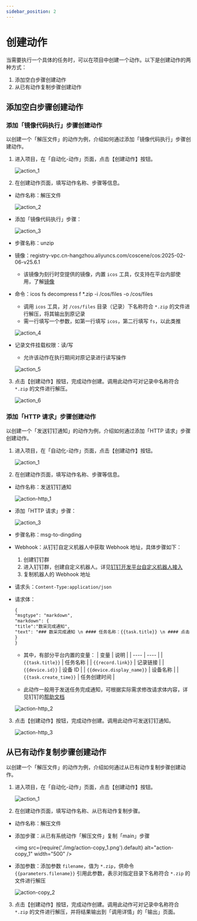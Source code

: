 ```yaml
---
sidebar_position: 2
---
```


# 创建动作

当需要执行一个具体的任务时，可以在项目中创建一个动作。以下是创建动作的两种方式：

1. 添加空白步骤创建动作
2. 从已有动作复制步骤创建动作

## 添加空白步骤创建动作

### 添加「镜像代码执行」步骤创建动作

以创建一个「解压文件」的动作为例，介绍如何通过添加「镜像代码执行」步骤创建动作。

1. 进入项目，在「自动化-动作」页面，点击【创建动作】按钮。

   ![action_1](./img/action_1.png)

2. 在创建动作页面，填写动作名称、步骤等信息。

- 动作名称：解压文件

  ![action_2](./img/action_2.png)

- 添加「镜像代码执行」步骤：

  ![action_3](./img/action_3.png)

- 步骤名称：unzip
- 镜像：registry-vpc.cn-hangzhou.aliyuncs.com/coscene/cos:2025-02-06-v25.6.1
  - 该镜像为刻行时空提供的镜像，内置 `icos` 工具，仅支持在平台内部使用，了解[镜像](../../image/1-about-docker-image.md)
- 命令：icos fs decompress f \*.zip -i /cos/files -o /cos/files

  - 调用 `icos` 工具，对 `/cos/files` 目录（记录）下名称符合 `*.zip` 的文件进行解压，将其输出到原记录
  - 需一行填写一个参数，如第一行填写 `icos`，第二行填写 `fs`，以此类推

  ![action_4](./img/action_4.png)

- 记录文件挂载权限：读/写

  - 允许该动作在执行期间对原记录进行读写操作

  ![action_5](./img/action_5.png)

3. 点击【创建动作】按钮，完成动作创建。调用此动作可对记录中名称符合 `*.zip` 的文件进行解压。

   ![action_6](./img/action_6.png)

### 添加「HTTP 请求」步骤创建动作

以创建一个「发送钉钉通知」的动作为例，介绍如何通过添加「HTTP 请求」步骤创建动作。

1. 进入项目，在「自动化-动作」页面，点击【创建动作】按钮。

   ![action_1](./img/action_1.png)

2. 在创建动作页面，填写动作名称、步骤等信息。

- 动作名称：发送钉钉通知

  ![action-http_1](./img/action-http_1.png)

- 添加「HTTP 请求」步骤：

  ![action_3](./img/action_3.png)

- 步骤名称：msg-to-dingding

- Webhook：从钉钉自定义机器人中获取 Webhook 地址，具体步骤如下：

  1. 创建钉钉群
  2. 进入钉钉群，创建自定义机器人。详见[钉钉开发平台自定义机器人接入](https://open.dingtalk.com/document/robots/custom-robot-access)
  3. 复制机器人的 Webhook 地址

- 请求头：`Content-Type:application/json`

- 请求体：

  ```markdown
  {
  "msgtype": "markdown",
  "markdown": {
  "title":"数采完成通知",
  "text": "### 数采完成通知 \n #### 任务名称：{{task.title}} \n #### 点击 [查看记录]({{record.link}}) \n"
  }
  }
  ```

  - 其中，有部分平台内置的变量：
    | 变量 | 说明 |
    | ---- | ---- |
    | `{{task.title}}` | 任务名称 |
    | `{{record.link}}` | 记录链接 |
    | `{{device.id}}` | 设备 ID |
    | `{{device.display_name}}` | 设备名称 |
    | `{{task.create_time}}` | 任务创建时间 |

  - 此动作一般用于发送任务完成通知，可根据实际需求修改请求体内容，详见钉钉的[帮助文档](https://open.dingtalk.com/document/orgapp/custom-bot-send-message-type)

  ![action-http_2](./img/action-http_2.png)

3. 点击【创建动作】按钮，完成动作创建。调用此动作可发送钉钉通知。

   ![action-http_3](./img/action-http_3.png)

## 从已有动作复制步骤创建动作

以创建一个「解压文件」的动作为例，介绍如何通过从已有动作复制步骤创建动作。

1. 进入项目，在「自动化-动作」页面，点击【创建动作】按钮。

   ![action_1](./img/action_1.png)

2. 在创建动作页面，填写动作名称、从已有动作复制步骤。

- 动作名称：解压文件
- 添加步骤：从已有系统动作「解压文件」复制「main」步骤

  <img src={require('./img/action-copy_1.png').default} alt="action-copy_1" width="500" />

- 添加参数：添加参数 `filename`，值为 `*.zip`，供命令 `{{parameters.filename}}` 引用此参数，表示对指定目录下名称符合 `*.zip` 的文件进行解压

  ![action-copy_2](./img/action-copy_2.png)

3. 点击【创建动作】按钮，完成动作创建。调用此动作可对记录中名称符合 `*.zip` 的文件进行解压，并将结果输出到「调用详情」的「输出」页面。
